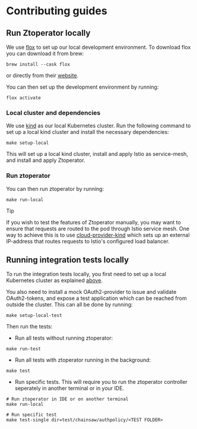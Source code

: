 # Contributing guides

## Run Ztoperator locally

We use [flox](https://flox.dev/) to set up our local development environment.
To download flox you can download it from brew:
```shell
brew install --cask flox
```
or directly from their [website](https://flox.dev/docs/install-flox/).

You can then set up the development environment by running:
```shell
flox activate
```

### Local cluster and dependencies

We use [kind](https://kind.sigs.k8s.io/) as our local Kubernetes cluster. Run the following command to set up a local kind cluster and install 
the necessary dependencies:
```shell
make setup-local
```
This will set up a local kind cluster, install and apply Istio as service-mesh, and install and apply Ztoperator.  

### Run ztoperator

You can then run ztoperator by running:
```shell
make run-local
```

> [!TIP]
> If you wish to test the features of Ztoperator manually, you may want to ensure that requests are routed to the pod through Istio service mesh. 
> One way to achieve this is to use [cloud-provider-kind](https://github.com/kubernetes-sigs/cloud-provider-kind) which sets up an external IP-address 
> that routes requests to Istio's configured load balancer.

## Running integration tests locally

To run the integration tests locally, you first need to set up a local Kubernetes cluster as explained 
[above](#local-cluster-and-dependencies). 

You also need to install a mock OAuth2-provider to issue and validate OAuth2-tokens, 
and expose a test application which can be reached from outside the cluster. This can all be done by running:

```shell
make setup-local-test
```

Then run the tests:

- Run all tests without running ztoperator:
```shell
make run-test
```

- Run all tests with ztoperator running in the background:
```shell
make test
```

- Run specific tests. This will require you to run the ztoperator controller seperately in another terminal or in your IDE.
```shell
# Run ztoperator in IDE or on another terminal
make run-local

# Run specific test
make test-single dir=test/chainsaw/authpolicy/<TEST FOLDER>
```